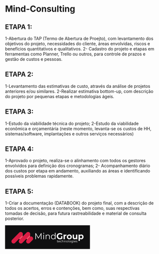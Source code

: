 # Mind-Consulting

## ETAPA 1:
1-Abertura do TAP (Termo de Abertura de Proejto), com levantamento dos objetivos do projeto, necessidades do cliente, áreas envolvidas, riscos e benefícios quantitativos e qualitativos.
2- Cadastro do projeto e etapas em ferramentas como Planner, Trello ou outros, para controle de prazos e gestão de custos e pessoas.

## ETAPA 2:
1-Levantamento das estimativas de custo, através da análise de projetos anteriores e/ou similares.
2-Realizar estimativa bottom-up, com descrição do projeto por pequenas etapas e metodologias ágeis. 

## ETAPA 3:
1-Estudo da viabilidade técnica do projeto;
2-Estudo da viabilidade econômica e orçamentária (neste momento, levanta-se os custos de HH, sistemas/software, implantações e outros serviços necessários)

## ETAPA 4:
1-Aprovado o projeto, realiza-se o alinhamento com todos os gestores envolvidos para definição dos cronogramas; 
2- Acompanhamento diário dos custos por etapa em andamento, auxiliando as áreas e identificando possíveis problemas rapidamente.

## ETAPA 5:
1-Criar a documentação (DATABOOK) do projeto final, com a descrição de todos os acertos, erros e contenções, bem como, suas respectivas tomadas de decisão, para futura rastreabilidade e material de consulta posterior.

![img](https://github.com/Ig0rFA/Mind-Consulting/blob/main/MindGroup.png)
